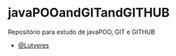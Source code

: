 # javaPOOandGITandGITHUB
 Repositório para estudo de javaPOO, GIT e GITHUB

 - [@Lutyeres](https://github.com/Lutyeres)
